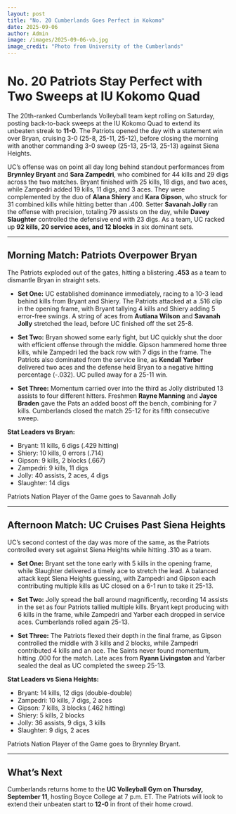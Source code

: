 ```yaml
---
layout: post
title: "No. 20 Cumberlands Goes Perfect in Kokomo"
date: 2025-09-06
author: Admin
image: /images/2025-09-06-vb.jpg
image_credit: "Photo from University of the Cumberlands"
---
```


# No. 20 Patriots Stay Perfect with Two Sweeps at IU Kokomo Quad

The 20th-ranked Cumberlands Volleyball team kept rolling on Saturday, posting back-to-back sweeps at the IU Kokomo Quad to extend its unbeaten streak to **11-0**. The Patriots opened the day with a statement win over Bryan, cruising 3-0 (25-8, 25-11, 25-12), before closing the morning with another commanding 3-0 sweep (25-13, 25-13, 25-13) against Siena Heights.  

UC’s offense was on point all day long behind standout performances from **Brynnley Bryant** and **Sara Zampedri**, who combined for 44 kills and 29 digs across the two matches. Bryant finished with 25 kills, 18 digs, and two aces, while Zampedri added 19 kills, 11 digs, and 3 aces. They were complemented by the duo of **Alana Shiery** and **Kara Gipson**, who struck for 31 combined kills while hitting better than .400. Setter **Savanah Jolly** ran the offense with precision, totaling 79 assists on the day, while **Davey Slaughter** controlled the defensive end with 23 digs. As a team, UC racked up **92 kills, 20 service aces, and 12 blocks** in six dominant sets.  

---

## Morning Match: Patriots Overpower Bryan  

The Patriots exploded out of the gates, hitting a blistering **.453** as a team to dismantle Bryan in straight sets.  

- **Set One:** UC established dominance immediately, racing to a 10-3 lead behind kills from Bryant and Shiery. The Patriots attacked at a .516 clip in the opening frame, with Bryant tallying 4 kills and Shiery adding 5 error-free swings. A string of aces from **Autiana Wilson** and **Savanah Jolly** stretched the lead, before UC finished off the set 25-8.  

- **Set Two:** Bryan showed some early fight, but UC quickly shut the door with efficient offense through the middle. Gipson hammered home three kills, while Zampedri led the back row with 7 digs in the frame. The Patriots also dominated from the service line, as **Kendall Yarber** delivered two aces and the defense held Bryan to a negative hitting percentage (-.032). UC pulled away for a 25-11 win.  

- **Set Three:** Momentum carried over into the third as Jolly distributed 13 assists to four different hitters. Freshmen **Rayne Manning** and **Jayce Braden** gave the Pats an added boost off the bench, combining for 7 kills. Cumberlands closed the match 25-12 for its fifth consecutive sweep.  

**Stat Leaders vs Bryan:**  
- Bryant: 11 kills, 6 digs (.429 hitting)  
- Shiery: 10 kills, 0 errors (.714)  
- Gipson: 9 kills, 2 blocks (.667)  
- Zampedri: 9 kills, 11 digs  
- Jolly: 40 assists, 2 aces, 4 digs  
- Slaughter: 14 digs  

Patriots Nation Player of the Game goes to Savannah Jolly

---

## Afternoon Match: UC Cruises Past Siena Heights  

UC’s second contest of the day was more of the same, as the Patriots controlled every set against Siena Heights while hitting .310 as a team.  

- **Set One:** Bryant set the tone early with 5 kills in the opening frame, while Slaughter delivered a timely ace to stretch the lead. A balanced attack kept Siena Heights guessing, with Zampedri and Gipson each contributing multiple kills as UC closed on a 6-1 run to take it 25-13.  

- **Set Two:** Jolly spread the ball around magnificently, recording 14 assists in the set as four Patriots tallied multiple kills. Bryant kept producing with 6 kills in the frame, while Zampedri and Yarber each dropped in service aces. Cumberlands rolled again 25-13.  

- **Set Three:** The Patriots flexed their depth in the final frame, as Gipson controlled the middle with 3 kills and 2 blocks, while Zampedri contributed 4 kills and an ace. The Saints never found momentum, hitting .000 for the match. Late aces from **Ryann Livingston** and Yarber sealed the deal as UC completed the sweep 25-13.  

**Stat Leaders vs Siena Heights:**  
- Bryant: 14 kills, 12 digs (double-double)  
- Zampedri: 10 kills, 7 digs, 2 aces  
- Gipson: 7 kills, 3 blocks (.462 hitting)  
- Shiery: 5 kills, 2 blocks  
- Jolly: 36 assists, 9 digs, 3 kills  
- Slaughter: 9 digs, 2 aces  

Patriots Nation Player of the Game goes to Brynnley Bryant.

---

## What’s Next  
Cumberlands returns home to the **UC Volleyball Gym on Thursday, September 11**, hosting Boyce College at 7 p.m. ET. The Patriots will look to extend their unbeaten start to **12-0** in front of their home crowd.  


